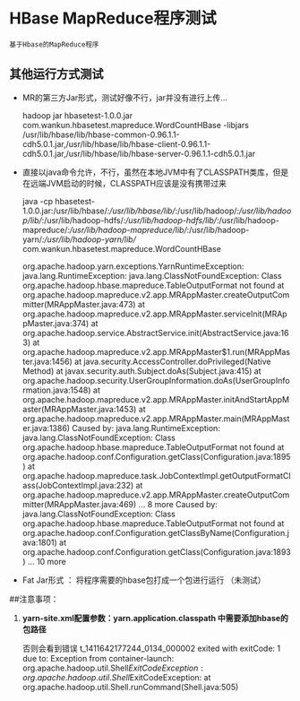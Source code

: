 # HBase MapReduce程序测试
	基于Hbase的MapReduce程序

## 其他运行方式测试

* MR的第三方Jar形式，测试好像不行，jar并没有进行上传...

	hadoop jar hbasetest-1.0.0.jar com.wankun.hbasetest.mapreduce.WordCountHBase -libjars /usr/lib/hbase/lib/hbase-common-0.96.1.1-cdh5.0.1.jar,/usr/lib/hbase/lib/hbase-client-0.96.1.1-cdh5.0.1.jar,/usr/lib/hbase/lib/hbase-server-0.96.1.1-cdh5.0.1.jar
	
* 直接以java命令允许，不行，虽然在本地JVM中有了CLASSPATH类库，但是在远端JVM启动的时候，CLASSPATH应该是没有携带过来

	java -cp hbasetest-1.0.0.jar:/usr/lib/hbase/*:/usr/lib/hbase/lib/*:/usr/lib/hadoop/*:/usr/lib/hadoop/lib/*:/usr/lib/hadoop-hdfs/*:/usr/lib/hadoop-hdfs/lib/*:/usr/lib/hadoop-mapreduce/*:/usr/lib/hadoop-mapreduce/lib/*:/usr/lib/hadoop-yarn/*:/usr/lib/hadoop-yarn/lib/* com.wankun.hbasetest.mapreduce.WordCountHBase
	
	org.apache.hadoop.yarn.exceptions.YarnRuntimeException: java.lang.RuntimeException: java.lang.ClassNotFoundException: Class org.apache.hadoop.hbase.mapreduce.TableOutputFormat not found
        at org.apache.hadoop.mapreduce.v2.app.MRAppMaster.createOutputCommitter(MRAppMaster.java:473)
        at org.apache.hadoop.mapreduce.v2.app.MRAppMaster.serviceInit(MRAppMaster.java:374)
        at org.apache.hadoop.service.AbstractService.init(AbstractService.java:163)
        at org.apache.hadoop.mapreduce.v2.app.MRAppMaster$1.run(MRAppMaster.java:1456)
        at java.security.AccessController.doPrivileged(Native Method)
        at javax.security.auth.Subject.doAs(Subject.java:415)
        at org.apache.hadoop.security.UserGroupInformation.doAs(UserGroupInformation.java:1548)
        at org.apache.hadoop.mapreduce.v2.app.MRAppMaster.initAndStartAppMaster(MRAppMaster.java:1453)
        at org.apache.hadoop.mapreduce.v2.app.MRAppMaster.main(MRAppMaster.java:1386)
Caused by: java.lang.RuntimeException: java.lang.ClassNotFoundException: Class org.apache.hadoop.hbase.mapreduce.TableOutputFormat not found
        at org.apache.hadoop.conf.Configuration.getClass(Configuration.java:1895)
        at org.apache.hadoop.mapreduce.task.JobContextImpl.getOutputFormatClass(JobContextImpl.java:232)
        at org.apache.hadoop.mapreduce.v2.app.MRAppMaster.createOutputCommitter(MRAppMaster.java:469)
        ... 8 more
Caused by: java.lang.ClassNotFoundException: Class org.apache.hadoop.hbase.mapreduce.TableOutputFormat not found
        at org.apache.hadoop.conf.Configuration.getClassByName(Configuration.java:1801)
        at org.apache.hadoop.conf.Configuration.getClass(Configuration.java:1893)
        ... 10 more
        
* Fat Jar形式 ： 将程序需要的hbase包打成一个包进行运行 （未测试）

##注意事项：

1. <b>yarn-site.xml配置参数：yarn.application.classpath 中需要添加hbase的包路径</b>

	否则会看到错误
	t_1411642177244_0134_000002 exited with  exitCode: 1 due to: Exception from container-launch: org.apache.hadoop.util.Shell$ExitCodeException: 
	org.apache.hadoop.util.Shell$ExitCodeException: 
		at org.apache.hadoop.util.Shell.runCommand(Shell.java:505)


 